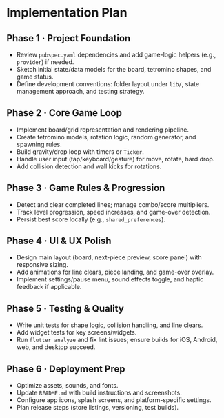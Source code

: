 # Implementation Plan

## Phase 1 · Project Foundation
- Review `pubspec.yaml` dependencies and add game-logic helpers (e.g., `provider`) if needed.
- Sketch initial state/data models for the board, tetromino shapes, and game status.
- Define development conventions: folder layout under `lib/`, state management approach, and testing strategy.

## Phase 2 · Core Game Loop
- Implement board/grid representation and rendering pipeline.
- Create tetromino models, rotation logic, random generator, and spawning rules.
- Build gravity/drop loop with timers or `Ticker`.
- Handle user input (tap/keyboard/gesture) for move, rotate, hard drop.
- Add collision detection and wall kicks for rotations.

## Phase 3 · Game Rules & Progression
- Detect and clear completed lines; manage combo/score multipliers.
- Track level progression, speed increases, and game-over detection.
- Persist best score locally (e.g., `shared_preferences`).

## Phase 4 · UI & UX Polish
- Design main layout (board, next-piece preview, score panel) with responsive sizing.
- Add animations for line clears, piece landing, and game-over overlay.
- Implement settings/pause menu, sound effects toggle, and haptic feedback if applicable.

## Phase 5 · Testing & Quality
- Write unit tests for shape logic, collision handling, and line clears.
- Add widget tests for key screens/widgets.
- Run `flutter analyze` and fix lint issues; ensure builds for iOS, Android, web, and desktop succeed.

## Phase 6 · Deployment Prep
- Optimize assets, sounds, and fonts.
- Update `README.md` with build instructions and screenshots.
- Configure app icons, splash screens, and platform-specific settings.
- Plan release steps (store listings, versioning, test builds).

